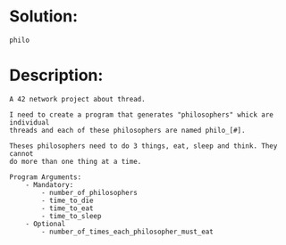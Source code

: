 # Solution:
	philo

# Description:
	A 42 network project about thread.

	I need to create a program that generates "philosophers" whick are individual
	threads and each of these philosophers are named philo_[#].

	Theses philosophers need to do 3 things, eat, sleep and think. They cannot 
	do more than one thing at a time.

	Program Arguments:
		- Mandatory:
			- number_of_philosophers
			- time_to_die
			- time_to_eat
			- time_to_sleep
		- Optional
			- number_of_times_each_philosopher_must_eat
